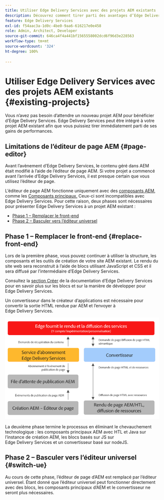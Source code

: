 ```yaml
---
title: Utiliser Edge Delivery Services avec des projets AEM existants
description: Découvrez comment tirer parti des avantages d’Edge Delivery Services dans vos projets AEM existants.
feature: Edge Delivery Services
exl-id: f54aac3a-1d0c-4be0-9aa6-616217e0e458
role: Admin, Architect, Developer
source-git-commit: 646ca4f4a441bf1565558002dcd6f96d3e228563
workflow-type: tm+mt
source-wordcount: '324'
ht-degree: 100%

---
```



# Utiliser Edge Delivery Services avec des projets AEM existants {#existing-projects}

Vous n’avez pas besoin d’attendre un nouveau projet AEM pour bénéficier d’Edge Delivery Services. Edge Delivery Services peut être intégré à votre projet AEM existant afin que vous puissiez tirer immédiatement parti de ses gains de performances.

## Limitations de l’éditeur de page AEM {#page-editor}

Avant l’avènement d’Edge Delivery Services, le contenu géré dans AEM était modifié à l’aide de l’éditeur de page AEM. Si votre projet a commencé avant l’arrivée d’Edge Delivery Services, il est presque certain que vous utilisez l’éditeur de page.

L’éditeur de page AEM fonctionne uniquement avec des [composants AEM](/help/implementing/developing/components/overview.md), comme les [Composants principaux.](https://experienceleague.adobe.com/docs/experience-manager-core-components/using/introduction.html?lang=fr) Ceux-ci sont incompatibles avec Edge Delivery Services. Pour cette raison, deux phases sont nécessaires pour présenter Edge Delivery Services à un projet AEM existant :

* [Phase 1 – Remplacer le front-end](#replace-front-end)
* [Phase 2 – Basculer vers l’éditeur universel](#switch-ue)

## Phase 1 – Remplacer le front-end {#replace-front-end}

Lors de la première phase, vous pouvez continuer à utiliser la structure, les composants et les outils de création de votre site AEM existant. Le rendu du site web sera reconstruit à l’aide de blocs utilisant JavaScript et CSS et il sera diffusé par l’intermédiaire d’Edge Delivery Services.

Consultez la [section Créer](/help/edge/developer/block-collection.md) de la documentation d’Edge Delivery Services pour en savoir plus sur les blocs et sur la manière de développer pour Edge Delivery Services.

Un convertisseur dans le créateur d’applications est nécessaire pour convertir la sortie HTML rendue par AEM et l’envoyer à Edge Delivery Services.

![Convertisseur de contenu dans le flux de publication](assets/content-converter.png)

La deuxième phase termine le processus en éliminant le chevauchement technologique : les composants principaux AEM avec HTL et Java sur l’instance de création AEM, les blocs basés sur JS sur Edge Delivery Services et un convertisseur basé sur nodeJS.

## Phase 2 – Basculer vers l’éditeur universel {#switch-ue}

Au cours de cette phase, l’éditeur de page d’AEM est remplacé par l’éditeur universel. Étant donné que l’éditeur universel peut fonctionner directement avec des blocs, les composants principaux d’AEM et le convertisseur ne seront plus nécessaires.

